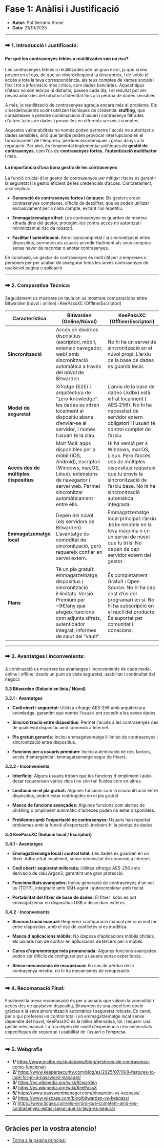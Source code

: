 # Fase 1: Anàlisi i Justificació
- **Autor:** Pol Serrano Aromí
- **Data:** 21/10/2025

---
### 🠲 1. Introducció i Justificació:
#### Per què les contrasenyes febles o reutilitzades són un risc?
Les contrasenyes febles o reutilitzades són un gran error, ja que si ens posem en el cas, de que un ciberdelinqüent la descobreix, i de sobte té accés a tota la teva correspondència, als teus comptes de xarxes socials i fins i tot a informació més crítica, com dades bancàries. Aquest tipus d’atacs no són teòrics ni distants, passen cada dia, i el resultat pot ser devastador: des del robatori d’identitat fins a la pèrdua de dades sensibles.

A més, la reutilització de contrasenyes agreuja encara més el problema. Els ciberdelinqüents sovint utilitzen tècniques de credential **stuffing**, que consisteixen a prendre combinacions d'usuari i contrasenya filtrades d'altres fuites de dades i provar-les en diferents serveis i comptes.

Aquestes vulnerabilitats no només poden permetre l'accés no autoritzat a dades sensibles, sinó que també poden provocar interrupcions en el funcionament de l'empresa, pèrdues econòmiques i greus danys a la reputació. Per això, és fonamental implementar polítiques de **gestió de contrasenyes**, com l’ús de **contrasenyes fortes**, **l’autenticació multifactor** i més.

#### La importància d’una bona gestió de les contrasenyes
La funció crucial d’un gestor de contrasenyes per mitigar riscos és garantir la seguretat i la gestió eficient de les credencials d’accés. Concretament, això implica:

- **Generació de contrasenyes fortes i úniques:** Els gestors creen contrasenyes complexes, difícils de desxifrar, que es poden utilitzar exclusivament per a cada compte, evitant l’ús repetitiu.

- **Emmagatzematge xifrat:** Les contrasenyes es guarden de manera xifrada dins del gestor, protegint-les contra accés no autoritzat i minimitzant el risc de robatori.

- **Facilitar l’autenticació:** Amb l’autocompletat i la sincronització entre dispositius, permeten als usuaris accedir fàcilment als seus comptes sense haver de recordar o anotar contrasenyes.

En conclusió, un gestor de contrasenyes és molt útil per a empreses o persones per per acabar de assegurar totes les seves contrasenyes de qualsevol pàgina o aplicació.

---
### 🠲 2. Comparativa Tècnica:

Seguidament us mostrare un taula on us mostrare comparacions entre Bitwarden (núvol i online) i KeePassXC (Offline/Escriptori)

| Característica | Bitwarden (Online/Núvol) | KeePassXC (Offline/Escriptori) |
| ----- | ----- | ----- |
| **Sincronització** | Accés en diversos dispositius (escriptori, mòbil, extensió navegador, web) amb sincronització automàtica a través del núvol de Bitwarden. | No hi ha un servei de sincronització en el núvol propi. L’arxiu de la base de dades es guarda local. |
| **Model de seguretat** | Xifratge (E2E) i arquitectura de “zero‑knowledge”: les dades es xifren localment al dispositiu abans d’enviar‑se al servidor, i només l’usuari té la clau.  | L’arxiu de la base de dades (.kdbx) està xifrat localment ( AES‑256). No hi ha necessitat de servidor extern obligatori i l’usuari té control complet de l’arxiu. |
| **Accés des de múltiples dispositius** | Molt fàcil: apps disponibles per a mòbil (iOS, Android), escriptori (Windows, macOS, Linux), extensions de navegador i servei web. Permet sincronitzar automàticament entre ells. | Hi ha versió per a Windows, macOS, Linux. Pero l’accés des de múltiples dispositius requereix que tu provis la sincronització de l’arxiu base. No hi ha sincronització automàtica integrada. |
| **Emmagatzematge local** | Depèn del núvol (els servidors de Bitwarden). L’avantatge és comoditat de sincronització, però requereix confiar en servei extern. | Emmagatzematge local principal: l’arxiu .kdbx resideix en la teva màquina o en un servei de núvol que tu trïis. No depèn de cap servidor extern del gestor. |
| **Plans** | Té un pla gratuït: emmagatzematge, dispositius i sincronització il·limitats. Versió Premium per \~9€/any que afegeix funcions com adjunts xifrats, autenticador integrat, informes de salut del “vault”. | És completament Gratuït i Open Source. No hi ha cap cost d’ús del programari en sí. No hi ha subscripció en el nucli del producte. És suportat per comunitat i donacions. |


---
### 🠲 3. Avantatges i inconvenients:

A continuació us mostrare las avantatges i inconvenients de cada model, online i offline, desde un punt de vista seguretat, usabilitat i continuïtat del negoci:

**3.3 Bitwarden (Solució en línia / Núvol)**

**3.3.1 - Avantatges**

- **Codi obert i seguretat:** Utilitza xifratge AES-256 amb arquitectura knowledge, garantint que només l'usuari pot accedir a les seves dades. 

- **Sincronització entre dispositius:** Permet l'accés a les contrasenyes des de qualsevol dispositiu amb connexió a Internet. 

- **Pla gratuït generós:** Inclou emmagatzematge il·limitat de contrasenyes i sincronització entre dispositius. 

- **Funcions per a usuaris premium:** Inclou autenticació de dos factors, accés d'emergència i emmagatzematge segur de fitxers. 

**3.3.2 - Inconvenients**

- **Interfície:** Alguns usuaris troben que les funcions d'ompliment i auto-desar requereixen varios clics i no són tan fluides com en altres. 

- **Limitació en el pla gratuït:** Algunes funcions com la sincronització entre dispositius, poden estar restringides en el pla gratuït. 

- **Manca de funcions avançades:** Algunes funcions com alertes de phishing o ompliment automàtic d'adreces poden no estar disponibles.

- **Problemes amb l'exportació de contrasenyes:** Usuaris han reportat problemes amb la funció d'exportació, incloent-hi la pèrdua de dades. 

**3.4 KeePassXC (Solució local / Escriptori)**

**3.4.1 - Avantatges**

- **Emmagatzematge local i control total:** Les dades es guarden en un fitxer .kdbx xifrat localment, sense necessitat de connexió a Internet. 

- **Codi obert i seguretat millorada:** Utilitza xifratge AES-256 amb derivació de clau Argon2, garantint una gran protecció. 

- **Funcionalitats avançades:** Inclou generació de contrasenyes d'un sol ús (TOTP), integració amb SSH-agent i autocompletar amb teclat. 

- **Portabilitat del fitxer de base de dades:** El fitxer .kdbx es pot emmagatzemar en dispositius USB o discs durs externs. 

**3.4.2 - Inconvenients**

- **Sincronització manual:** Requereix configuració manual per sincronitzar entre dispositius, amb el risc de conflictes si es modifica. 

- **Manca d'aplicacions mòbils:** No disposa d'aplicacions mòbils oficials, els usuaris han de confiar en aplicacions de tercers per a mòbils. 

- **Curva d'aprenentatge més pronunciada:** Algunes funcions avançades poden ser difícils de configurar per a usuaris sense experiència. 

- **Sense mecanismes de recuperació:** En cas de pèrdua de la contrasenya mestra, no hi ha mecanismes de recuperació. 

---
### 🠲 4. Recomanació Final:

Finalment la meva recomanació és per a usuaris que valorin la comoditat i accés des de qualsevol dispositiu, Bitwarden és una excel·lent opció gràcies a la seva sincronització automàtica i seguretat robusta. En canvi, per a qui prefereixi un control total i un emmagatzematge local sense dependre del núvol, KeePassXC és la millor alternativa, tot i requerir una gestió més manual. La tria depèn del nivell d’experiència i les necessitats específiques de seguretat i usabilitat de l’usuari o l’empresa.

---
### 🠲 5. Webgrafia

- **1/** https://www.incibe.es/ciudadania/blog/gestores-de-contrasenas-como-funcionan
- **2/** https://www.keepersecurity.com/blog/es/2025/07/18/8-features-to-look-for-in-a-password-manager/
- **3/** https://es.wikipedia.org/wiki/Bitwarden
- **4/** https://es.wikipedia.org/wiki/KeePassX
- **5/** https://www.passwordmanager.com/bitwarden-vs-keepass/
- **6/** https://www.wizcase.com/blog/bitwarden-vs-keepass/
- **7/** https://www.ticges.com/els-errors-que-cometem-amb-les-contrasenyes-estas-segur-que-la-teva-es-segura/

---
## Gràcies per la vostra atencio!

- [Torna a la pàgina principal](../)
